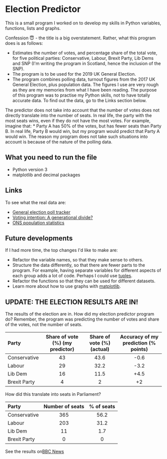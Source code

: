 # Election Predictor

This is a small program I worked on to develop my skills in Python variables, functions, lists and graphs.

Confession :innocent: - the title is a big overstatement. Rather, what this program does is as follows:
  * Estimates the number of votes, and percentage share of the total vote, for five political parties: Conservative, Labour, Brexit Party, Lib Dems and SNP (I'm writing the program in Scotland, hence the inclusion of the SNP).
  * The program is to be used for the 2019 UK General Election.
  * The program combines polling data, turnout figures from the 2017 UK General Election, plus population data. The figures I use are very rough as they are my memories from what I have been reading. The purpose of this program was to practise my Python skills, not to have totally accurate data. To find out the data, go to the Links section below.

The predictor does not take into account that the number of votes does not directly translate into the number of seats. In real life, the party with the most seats wins, even if they do not have the most votes. For example, imagine that:
    * Party A has 50% of the votes, but has fewer seats than Party B. In real life, Party B would win, but my program would predict that Party A would win.
The reason my program does not take such situations into account is because of the nature of the polling data.

## What you need to run the file
* Python version 3
* matplotlib and decimal packages

## Links
To see what the real data are:
* [General election poll tracker](https://www.bbc.co.uk/news/uk-politics-49798197)
* [Voting intention: A generational divide?](https://www.bbc.co.uk/news/election-2019-50543903)
* [ONS population statistics](https://www.ons.gov.uk/peoplepopulationandcommunity/populationandmigration/populationestimates/articles/overviewoftheukpopulation/august2019)

## Future developments
If I had more time, the top changes I'd like to make are:
* Refactor the variable names, so that they make sense to others.
* Structure the data differently, so that there are fewer parts to the program. For example, having separate variables for different aspects of each group adds a lot of code. Perhaps I could use [tuples](https://docs.python.org/3/c-api/tuple.html).
* Refactor the functions so that they can be used for different datasets.
* Learn more about how to use graphs with [matplotlib](https://matplotlib.org/).

## UPDATE: THE ELECTION RESULTS ARE IN!

The results of the election are in. How did my election predictor program do? Remember, the program was predicting the number of votes and share of the votes, not the number of seats.

| Party         | Share of vote (%) (my predictor)  | Share of vote (%)(actual) | Accuracy of my prediction (% points)  |
| :---          |    :----:                         |          :---:            |       :---:                           |
| Conservative  | 43                                | 43.6                      | -0.6                                  |
| Labour        | 29                                | 32.2                      | -3.2                                  |
| Lib Dem       | 16                                | 11.5                      | +4.5                                  |
| Brexit Party  | 4                                 | 2                         | +2                                    |

How did this translate into seats in Parliament?

| Party         | Number of seats   | % of seats  |
| :---          | :---:             | :---:       |
| Conservative  | 365               | 56.2        |
| Labour        | 203               | 31.2        |
| Lib Dem       | 11                | 1.7         |
| Brexit Party  | 0                 | 0           |


See the results on[BBC News](https://www.bbc.co.uk/news/election/2019/results)
